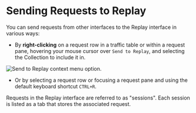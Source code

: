 # Sending Requests to Replay

You can send requests from other interfaces to the Replay interface in various ways:

- By **right-clicking** on a request row in a traffic table or within a request pane, hovering your mouse cursor over `Send to Replay`, and selecting the Collection to include it in.

<img alt="Send to Replay context menu option." src="/_images/send_to_replay.png" center>

- Or by selecting a request row or focusing a request pane and using the default keyboard shortcut `CTRL+R`.

Requests in the Replay interface are referred to as "sessions". Each session is listed as a tab that stores the associated request.
